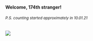 #### Welcome, 174th stranger!

###### <sup>P.S. counting started approximately in 10.01.21</sup>

<img src="https://kraftwerk28.pp.ua/vcnt.png"></img>
